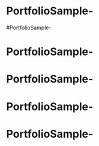 # PortfolioSample-
#PortfolioSample-
# PortfolioSample-
# PortfolioSample-
# PortfolioSample-
# PortfolioSample-
